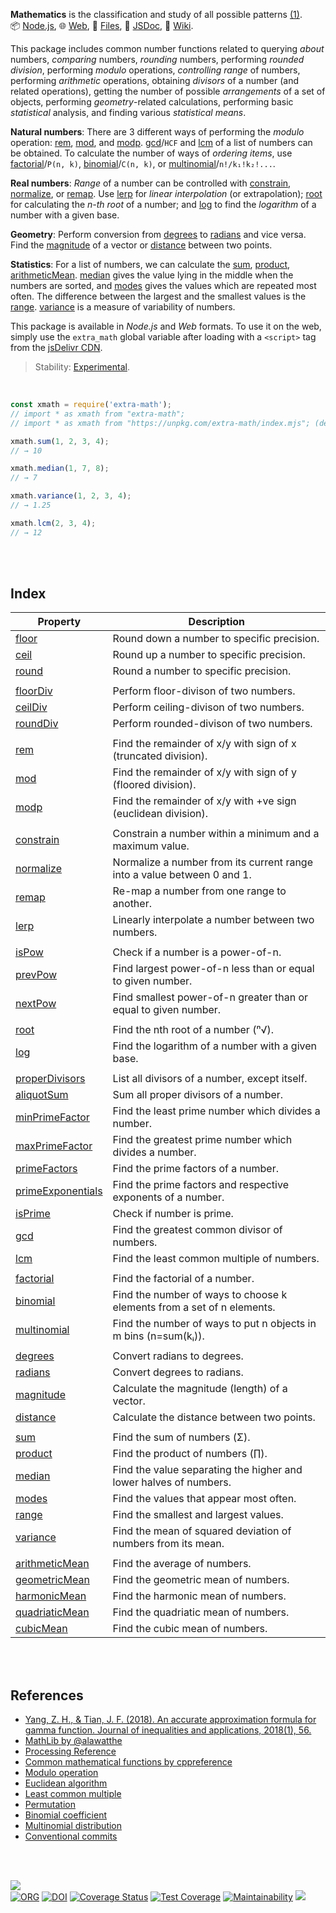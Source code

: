 **Mathematics** is the classification and study of all possible patterns [(1)].<br>
📦 [Node.js](https://www.npmjs.com/package/extra-math),
🌐 [Web](https://www.npmjs.com/package/extra-math.web),
📜 [Files](https://unpkg.com/extra-math/),
📰 [JSDoc](https://nodef.github.io/extra-math/),
📘 [Wiki](https://github.com/nodef/extra-math/wiki/).

This package includes common number functions related to querying *about*
numbers, *comparing* numbers, *rounding* numbers, performing *rounded division*,
performing *modulo* operations, *controlling range* of numbers, performing
*arithmetic* operations, obtaining *divisors* of a number (and related
operations), getting the number of possible *arrangements* of a set of objects,
performing *geometry*-related calculations, performing basic *statistical*
analysis, and finding various *statistical means*.

**Natural numbers**: There are 3 different ways of performing the *modulo*
operation: [rem], [mod], and [modp]. [gcd]/`HCF` and [lcm] of a list of numbers
can be obtained. To calculate the number of ways of *ordering items*, use
[factorial]/`P(n, k)`, [binomial]/`C(n, k)`, or [multinomial]/`n!/k₁!k₂!...`.

**Real numbers**: *Range* of a number can be controlled with [constrain],
[normalize], or [remap]. Use [lerp] for *linear interpolation* (or extrapolation);
[root] for calculating the *n-th root* of a number; and [log] to find the
*logarithm* of a number with a given base.

**Geometry**: Perform conversion from [degrees] to [radians] and vice versa.
Find the [magnitude] of a vector or [distance] between two points.

**Statistics**: For a list of numbers, we can calculate the [sum], [product],
[arithmeticMean]. [median] gives the value lying in the middle when the numbers are
sorted, and [modes] gives the values which are repeated most often. The
difference between the largest and the smallest values is the [range].
[variance] is a measure of variability of numbers.

This package is available in *Node.js* and *Web* formats. To use it on the web,
simply use the `extra_math` global variable after loading with a `<script>`
tag from the [jsDelivr CDN].

[(1)]: https://en.wikipedia.org/wiki/Walter_Warwick_Sawyer
[jsDelivr CDN]: https://cdn.jsdelivr.net/npm/extra-math.web/index.js

> Stability: [Experimental](https://www.youtube.com/watch?v=L1j93RnIxEo).

<br>


```javascript
const xmath = require('extra-math');
// import * as xmath from "extra-math";
// import * as xmath from "https://unpkg.com/extra-math/index.mjs"; (deno)

xmath.sum(1, 2, 3, 4);
// → 10

xmath.median(1, 7, 8);
// → 7

xmath.variance(1, 2, 3, 4);
// → 1.25

xmath.lcm(2, 3, 4);
// → 12
```

<br>
<br>


## Index

| Property | Description |
|  ----  |  ----  |
| [floor] | Round down a number to specific precision. |
| [ceil] | Round up a number to specific precision. |
| [round] | Round a number to specific precision. |
|  |  |
| [floorDiv] | Perform floor-divison of two numbers. |
| [ceilDiv] | Perform ceiling-divison of two numbers. |
| [roundDiv] | Perform rounded-divison of two numbers. |
|  |  |
| [rem] | Find the remainder of x/y with sign of x (truncated division). |
| [mod] | Find the remainder of x/y with sign of y (floored division). |
| [modp] | Find the remainder of x/y with +ve sign (euclidean division). |
|  |  |
| [constrain] | Constrain a number within a minimum and a maximum value. |
| [normalize] | Normalize a number from its current range into a value between 0 and 1. |
| [remap] | Re-map a number from one range to another. |
| [lerp] | Linearly interpolate a number between two numbers. |
|  |  |
| [isPow] | Check if a number is a power-of-n. |
| [prevPow] | Find largest power-of-n less than or equal to given number. |
| [nextPow] | Find smallest power-of-n greater than or equal to given number. |
|  |  |
| [root] | Find the nth root of a number (ⁿ√). |
| [log] | Find the logarithm of a number with a given base. |
|  |  |
| [properDivisors] | List all divisors of a number, except itself. |
| [aliquotSum] | Sum all proper divisors of a number. |
| [minPrimeFactor] | Find the least prime number which divides a number. |
| [maxPrimeFactor] | Find the greatest prime number which divides a number. |
| [primeFactors] | Find the prime factors of a number. |
| [primeExponentials] | Find the prime factors and respective exponents of a number. |
| [isPrime] | Check if number is prime. |
| [gcd] | Find the greatest common divisor of numbers. |
| [lcm] | Find the least common multiple of numbers. |
|  |  |
| [factorial] | Find the factorial of a number. |
| [binomial] | Find the number of ways to choose k elements from a set of n elements. |
| [multinomial] | Find the number of ways to put n objects in m bins (n=sum(kᵢ)). |
|  |  |
| [degrees] | Convert radians to degrees. |
| [radians] | Convert degrees to radians. |
| [magnitude] | Calculate the magnitude (length) of a vector. |
| [distance] | Calculate the distance between two points. |
|  |  |
| [sum] | Find the sum of numbers (Σ). |
| [product] | Find the product of numbers (∏). |
| [median] | Find the value separating the higher and lower halves of numbers. |
| [modes] | Find the values that appear most often. |
| [range] | Find the smallest and largest values. |
| [variance] | Find the mean of squared deviation of numbers from its mean. |
|  |  |
| [arithmeticMean] | Find the average of numbers. |
| [geometricMean] | Find the geometric mean of numbers. |
| [harmonicMean] | Find the harmonic mean of numbers. |
| [quadriaticMean] | Find the quadriatic mean of numbers. |
| [cubicMean] | Find the cubic mean of numbers. |

<br>
<br>


## References

- [Yang, Z. H., & Tian, J. F. (2018). An accurate approximation formula for gamma function. Journal of inequalities and applications, 2018(1), 56.](https://doi.org/10.1186/s13660-018-1646-6)
- [MathLib by @alawatthe](https://github.com/alawatthe/MathLib)
- [Processing Reference](https://processing.org/reference)
- [Common mathematical functions by cppreference](https://en.cppreference.com/w/cpp/numeric/math)
- [Modulo operation](https://en.wikipedia.org/wiki/Modulo_operation)
- [Euclidean algorithm](https://en.wikipedia.org/wiki/Euclidean_algorithm)
- [Least common multiple](https://en.wikipedia.org/wiki/Least_common_multiple)
- [Permutation](https://en.wikipedia.org/wiki/Permutation)
- [Binomial coefficient](https://en.wikipedia.org/wiki/Binomial_coefficient)
- [Multinomial distribution](https://en.wikipedia.org/wiki/Multinomial_distribution)
- [Conventional commits](https://www.conventionalcommits.org/en/v1.0.0-beta.2/)

<br>
<br>


[![](https://img.youtube.com/vi/dW8Cy6WrO94/maxresdefault.jpg)](https://www.youtube.com/watch?v=dW8Cy6WrO94)<br>
[![ORG](https://img.shields.io/badge/org-nodef-green?logo=Org)](https://nodef.github.io)
[![DOI](https://zenodo.org/badge/141781770.svg)](https://zenodo.org/badge/latestdoi/141781770)
[![Coverage Status](https://coveralls.io/repos/github/nodef/extra-math/badge.svg?branch=master)](https://coveralls.io/github/nodef/extra-math?branch=master)
[![Test Coverage](https://api.codeclimate.com/v1/badges/13d7102b0273f2a77c66/test_coverage)](https://codeclimate.com/github/nodef/extra-math/test_coverage)
[![Maintainability](https://api.codeclimate.com/v1/badges/13d7102b0273f2a77c66/maintainability)](https://codeclimate.com/github/nodef/extra-math/maintainability)
![](https://ga-beacon.deno.dev/G-RC63DPBH3P:SH3Eq-NoQ9mwgYeHWxu7cw/github.com/nodef/extra-math)

[floor]: https://github.com/nodef/extra-math/wiki/floor
[ceil]: https://github.com/nodef/extra-math/wiki/ceil
[round]: https://github.com/nodef/extra-math/wiki/round
[floorDiv]: https://github.com/nodef/extra-math/wiki/floorDiv
[ceilDiv]: https://github.com/nodef/extra-math/wiki/ceilDiv
[roundDiv]: https://github.com/nodef/extra-math/wiki/roundDiv
[rem]: https://github.com/nodef/extra-math/wiki/rem
[mod]: https://github.com/nodef/extra-math/wiki/mod
[modp]: https://github.com/nodef/extra-math/wiki/modp
[constrain]: https://github.com/nodef/extra-math/wiki/constrain
[normalize]: https://github.com/nodef/extra-math/wiki/normalize
[remap]: https://github.com/nodef/extra-math/wiki/remap
[lerp]: https://github.com/nodef/extra-math/wiki/lerp
[isPow]: https://github.com/nodef/extra-math/wiki/isPow
[prevPow]: https://github.com/nodef/extra-math/wiki/prevPow
[nextPow]: https://github.com/nodef/extra-math/wiki/nextPow
[root]: https://github.com/nodef/extra-math/wiki/root
[log]: https://github.com/nodef/extra-math/wiki/log
[properDivisors]: https://github.com/nodef/extra-math/wiki/properDivisors
[aliquotSum]: https://github.com/nodef/extra-math/wiki/aliquotSum
[minPrimeFactor]: https://github.com/nodef/extra-math/wiki/minPrimeFactor
[maxPrimeFactor]: https://github.com/nodef/extra-math/wiki/maxPrimeFactor
[primeFactors]: https://github.com/nodef/extra-math/wiki/primeFactors
[primeExponentials]: https://github.com/nodef/extra-math/wiki/primeExponentials
[isPrime]: https://github.com/nodef/extra-math/wiki/isPrime
[gcd]: https://github.com/nodef/extra-math/wiki/gcd
[lcm]: https://github.com/nodef/extra-math/wiki/lcm
[factorial]: https://github.com/nodef/extra-math/wiki/factorial
[binomial]: https://github.com/nodef/extra-math/wiki/binomial
[multinomial]: https://github.com/nodef/extra-math/wiki/multinomial
[degrees]: https://github.com/nodef/extra-math/wiki/degrees
[radians]: https://github.com/nodef/extra-math/wiki/radians
[magnitude]: https://github.com/nodef/extra-math/wiki/magnitude
[distance]: https://github.com/nodef/extra-math/wiki/distance
[sum]: https://github.com/nodef/extra-math/wiki/sum
[product]: https://github.com/nodef/extra-math/wiki/product
[median]: https://github.com/nodef/extra-math/wiki/median
[modes]: https://github.com/nodef/extra-math/wiki/modes
[range]: https://github.com/nodef/extra-math/wiki/range
[variance]: https://github.com/nodef/extra-math/wiki/variance
[arithmeticMean]: https://github.com/nodef/extra-math/wiki/arithmeticMean
[geometricMean]: https://github.com/nodef/extra-math/wiki/geometricMean
[harmonicMean]: https://github.com/nodef/extra-math/wiki/harmonicMean
[quadriaticMean]: https://github.com/nodef/extra-math/wiki/quadriaticMean
[cubicMean]: https://github.com/nodef/extra-math/wiki/cubicMean
